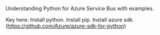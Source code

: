 Understanding Python for Azure Service Bus with examples.

Key here: Install python. Install pip. Install azure sdk. (https://github.com/Azure/azure-sdk-for-python)

